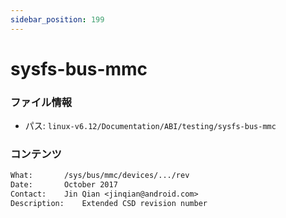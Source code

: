 ```yaml
---
sidebar_position: 199
---
```

# sysfs-bus-mmc

### ファイル情報

- パス: `linux-v6.12/Documentation/ABI/testing/sysfs-bus-mmc`

### コンテンツ

```txt
What:		/sys/bus/mmc/devices/.../rev
Date:		October 2017
Contact:	Jin Qian <jinqian@android.com>
Description:	Extended CSD revision number

```
